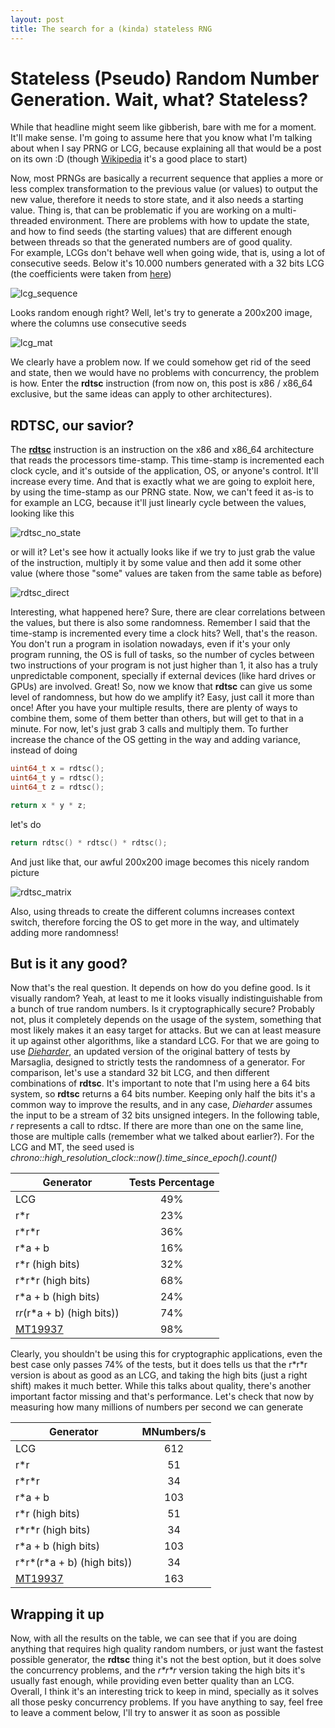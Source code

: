 ```yaml
---
layout: post
title: The search for a (kinda) stateless RNG
---
```


# Stateless (Pseudo) Random Number Generation. Wait, what? Stateless?
While that headline might seem like gibberish, bare with me for a moment. It'll make sense.
I'm going to assume here that you know what I'm talking about when I say PRNG or LCG, because explaining all that would be a post on its own :D (though [Wikipedia](https://en.wikipedia.org/wiki/Pseudorandom_number_generator) it's a good place to start)

Now, most PRNGs are basically a recurrent sequence that applies a more or less complex transformation to the previous value (or values) to output the new value, therefore it needs to store state, and it also needs a starting value. Thing is, that can be problematic if you are working on a multi-threaded environment. There are problems with how to update the state, and how to find seeds (the starting values) that are different enough between threads so that the generated numbers are of good quality.  
For example, LCGs don't behave well when going wide, that is, using a lot of consecutive seeds. Below it's 10.000 numbers generated with a 32 bits LCG (the coefficients were taken from [here](https://en.wikipedia.org/wiki/Linear_congruential_generator#Parameters_in_common_use)) 

![lcg_sequence](../images/postImages/2018-02-18/lcg10000.png) 

Looks random enough right? Well, let's try to generate a 200x200 image, where the columns use consecutive seeds 

![lcg_mat](../images/postImages/2018-02-18/lcgMatrix.png)

We clearly have a problem now. If we could somehow get rid of the seed and state, then we would have no problems with concurrency, the problem is how. Enter the **rdtsc** instruction (from now on, this post is x86 / x86_64 exclusive, but the same ideas can apply to other architectures).

## RDTSC, our savior?
The [**rdtsc**](http://www.felixcloutier.com/x86/RDTSC.html) instruction is an instruction on the x86 and x86_64 architecture that reads the processors time-stamp. This time-stamp is incremented each clock cycle, and it's outside of the application, OS, or anyone's control. It'll increase every time. 
And that is exactly what we are going to exploit here, by using the time-stamp as our PRNG state. Now, we can't feed it as-is to for example an LCG, because it'll just linearly cycle between the values, looking like this 

![rdtsc_no_state](../images/postImages/2018-02-18/lcgNoState.png) 

or will it? Let's see how it actually looks like if we try to just grab the value of the instruction, multiply it by some value and then add it some other value (where those "some" values are taken from the same table as before) 

![rdtsc_direct](../images/postImages/2018-02-18/rdtscDirect.png) 

Interesting, what happened here? Sure, there are clear correlations between the values, but there is also some randomness. Remember I said that the time-stamp is incremented every time a clock hits? Well, that's the reason. You don't run a program in isolation nowadays, even if it's your only program running, the OS is full of tasks, so the number of cycles between two instructions of your program is not just higher than 1, it also has a truly unpredictable component, specially if external devices (like hard drives or GPUs) are involved. 
Great! So, now we know that **rdtsc** can give us some level of randomness, but how do we amplify it? Easy, just call it more than once! After you have your multiple results, there are plenty of ways to combine them, some of them better than others, but will get to that in a minute. For now, let's just grab 3 calls and multiply them. To further increase the chance of the OS getting in the way and adding variance, instead of doing 
```cpp
uint64_t x = rdtsc();
uint64_t y = rdtsc();
uint64_t z = rdtsc();

return x * y * z;
```
let's do 
```cpp
return rdtsc() * rdtsc() * rdtsc();
```
And just like that, our awful 200x200 image becomes this nicely random picture

![rdtsc_matrix](../images/postImages/2018-02-18rng/rdtscMatrix.png)

Also, using threads to create the different columns increases context switch, therefore forcing the OS to get more in the way, and ultimately adding more randomness! 

## But is it any good?
Now that's the real question. It depends on how do you define good. Is it visually random? Yeah, at least to me it looks visually indistinguishable from a bunch of true random numbers. Is it cryptographically secure? Probably not, plus it completely depends on the usage of the system, something that most likely makes it an easy target for attacks. 
But we can at least measure it up against other algorithms, like a standard LCG. 
For that we are going to use [*Dieharder*](https://webhome.phy.duke.edu/~rgb/General/dieharder.php), an updated version of the original battery of tests by Marsaglia, designed to strictly tests the randomness of a generator. 
For comparison, let's use a standard 32 bit LCG, and then different combinations of **rdtsc**. It's important to note that I'm using here a 64 bits system, so **rdtsc** returns a 64 bits number. Keeping only half the bits it's a common way to improve the results, and in any case, *Dieharder* assumes the input to be a stream of 32 bits unsigned integers. In the following table, *r* represents a call to rdtsc. If there are more than one on the same line, those are multiple calls (remember what we talked about earlier?). For the LCG and MT, the seed used is *chrono::high_resolution_clock::now().time_since_epoch().count()*

| Generator                  | Tests Percentage |
| -------------------------- | :--------------: |
| LCG                        |        49%       |
| r\*r                       |      23%         |
| r\*r\*r                    |      36%         |
| r*a + b                    |      16%         |
| r\*r (high bits)           |     32%        |
| r\*r\*r  (high bits)       |      68%         |
| r*a + b  (high bits)       |      24%         |
| r*r*(r*a + b)  (high bits)) |      74%         | 
| [MT19937](http://www.cplusplus.com/reference/random/mt19937/)|      98%        | 

Clearly, you shouldn't be using this for cryptographic applications, even the best case only passes 74% of the tests, but it does tells us that the r\*r\*r version is about as good as an LCG, and taking the high bits (just a right shift) makes it much better. While this talks about quality, there's another important factor missing and that's performance. Let's check that now by measuring how many millions of numbers per second we can generate 

| Generator                  |  MNumbers/s
| -------------------------- | :--------------: |
| LCG                        |        612       |
| r\*r                       |      51         |
| r\*r\*r                    |      34       |
| r*a + b                    |      103         |
| r\*r (high bits)           |      51      |
| r\*r\*r  (high bits)       |      34       |
| r\*a + b  (high bits)       |      103        |
| r\*r\*(r\*a + b)  (high bits)) |      34    | 
| [MT19937](http://www.cplusplus.com/reference/random/mt19937/)|    163       | 

## Wrapping it up
Now, with all the results on the table, we can see that if you are doing anything that requires high quality random numbers, or just want the fastest possible generator, the **rdtsc** thing it's not the best option, but it does solve the concurrency problems, and the *r\*r\*r* version taking the high bits it's usually fast enough, while providing even better quality than an LCG. Overall, I think it's an interesting trick to keep in mind, specially as it solves all those pesky concurrency problems. 
If you have anything to say, feel free to leave a comment below, I'll try to answer it as soon as possible